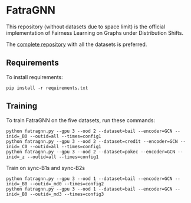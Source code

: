 # FatraGNN

This repository (without datasets due to space limit) is the official implementation of Fairness Learning on Graphs under Distribution Shifts. 


The [complete repository](https://anonymous.4open.science/r/FatraGNN-118F) with all the datasets is preferred.

## Requirements

To install requirements:

```setup
pip install -r requirements.txt
```


## Training

To train FatraGNN on the five datasets, run these commands:

```train
python fatragnn.py --gpu 3 --ood 2 --dataset=bail --encoder=GCN --inid=_B0 --outid=all --times=config1
python fatragnn.py --gpu 3 --ood 2 --dataset=credit --encoder=GCN --inid=_C0 --outid=all --times=config1
python fatragnn.py --gpu 3 --ood 2 --dataset=pokec --encoder=GCN --inid=_z --outid=all --times=config1
```

Train on sync-B1s and sync-B2s

```train
python fatragnn.py --gpu 3 --ood 1 --dataset=bail --encoder=GCN --inid=_B0 --outid=_md0 --times=config2
python fatragnn.py --gpu 3 --ood 1 --dataset=bail --encoder=GCN --inid=_B0 --outid=_md3 --times=config3
```


